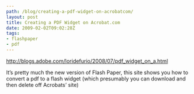 ```yaml
---
path: /blog/creating-a-pdf-widget-on-acrobatcom/
layout: post
title: Creating a PDF Widget on Acrobat.com
date: 2009-02-02T09:02:28Z
tags:
- flashpaper
- pdf
---
```


<a href="http://blogs.adobe.com/loridefurio/2008/07/pdf_widget_on_a.html">http://blogs.adobe.com/loridefurio/2008/07/pdf_widget_on_a.html</a>

It’s pretty much the new version of Flash Paper, this site shows you how to convert a pdf to a flash widget (which presumably you can download and then delete off Acrobats’ site)